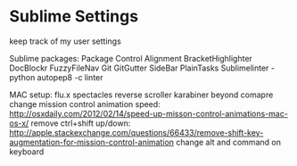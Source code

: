 # Sublime Settings

keep track of my user settings

Sublime packages:
Package Control
Alignment
BracketHighlighter
DocBlockr
FuzzyFileNav
Git
GitGutter
SideBar
PlainTasks
Sublimelinter
-python autopep8
-c linter

MAC setup:
flu.x
spectacles
reverse scroller
karabiner
beyond comapre
change mission control animation speed: http://osxdaily.com/2012/02/14/speed-up-misson-control-animations-mac-os-x/
remove ctrl+shift up/down: http://apple.stackexchange.com/questions/66433/remove-shift-key-augmentation-for-mission-control-animation
change alt and command on keyboard
